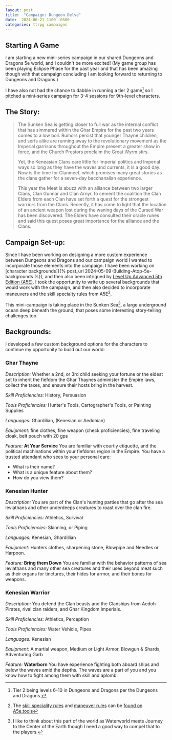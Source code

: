 ```yaml
---
layout: post
title:  "Campaign: Dungeon Delve"
date:  2024-06-21 1100 -0500
categories: ttrpg campaigns
---
```

## Starting A Game
I am starting a new mini-series campaign in our shared Dungeons and Dragons 5e world, and I couldn't be more excited! (My game group has been playing Eclipse Phase for the past year and that has been amazing though with that campaign concluding I am looking forward to returning to Dungeons and Dragons.) 

I have also not had the chance to dabble in running a tier 2 game[^1] so I pitched a mini-series campaign for 3-4 sessions for 9th-level characters. 

## The Story:
> The Sunken Sea is getting closer to full war as the internal conflict that has simmered within the Ghar Empire for the past two years comes to a low boil. Rumors persist that younger Thayne children, and serfs alike are running away to the revolutionary movement as the Imperial garrisons throughout the Empire present a greater show in force, and the Church Prestors proclaim the Great Wyrm stirs.
> 
> Yet, the Keneasian Clans care little for Imperial politics and Imperial ways so long as they have the waves and currents, it is a good day. Now is the time for Clanmeet, which promises many great stories as the clans gather for a seven-day bacchanalian experience.
> 
> This year the Meet is abuzz with an alliance between two larger Clans, Clan Gunnar and Clan Arnyr, to cement the coalition the Clan Elders from each Clan have set forth a quest for the strongest warriors from the Clans. Recently, it has come to light that the location of an ancient weapon lost during the waning days of the Cursed War has been discovered. The Elders have consulted their oracle runes and said this quest poses great importance for the alliance and the Clans.

## Campaign Set-up:
Since I have been working on designing a more custom experience between Dungeons and Dragons and our campaign world I wanted to incorporate those elements into the campaign. I have been working on [character backgrounds]({% post_url 2024-05-09-Building-Atop-5e-backgrounds %}), and then also been intrigued by [Level Up Advanced 5th Edition (A5E)](https://www.levelup5e.com).  I took the opportunity to write up several backgrounds that would work with the campaign, and then also decided to incorporate maneuvers and the skill specialty rules from A5E[^2].

This mini-campaign is taking place in the Sunken Sea[^3], a large underground ocean deep beneath the ground, that poses some interesting story-telling challenges too.

## Backgrounds:
I developed a few custom background options for the characters to continue my opportunity to build out our world:

### Ghar Thayne

_Description:_ Whether a 2nd, or 3rd child seeking your fortune or the eldest set to inherit the fiefdom the Ghar Thaynes administer the Empire laws, collect the taxes, and ensure their hosts bring in the harvest.

_Skill Proficiencies:_ History, Persuasion

_Tools Proficiencies:_ Hunter's Tools, Cartographer's Tools, or Painting Supplies

_Languages:_ Ghardilian, (Kenesian or Aedohian)

_Equipment:_ fine clothes, fine weapon (check proficiencies), fine traveling cloak, belt pouch with 20 gps

_Feature:_  **At Your Service**
You are familiar with courtly etiquette, and the political machinations within your fiefdoms region in the Empire. You have a trusted attendant who sees to your personal care:
- What is their name?
- What is a unique feature about them?
- How do you view them?


### Kenesian Hunter

_Description:_  You are part of the Clan's hunting parties that go after the sea leviathans and other underdeeps creatures to roast over the clan fire.

_Skill Proficiencies:_  Athletics, Survival

_Tools Proficiencies:_ Skinning, or Piping

_Languages:_  Kenesian, Ghardillian

_Equipment:_ Hunters clothes, sharpening stone, Blowpipe and Needles or Harpoon.

_Feature:_ **Bring them Down**
You are familiar with the behavior patterns of sea leviathans and many other sea creatures and their uses beyond meat such as their organs for tinctures, their hides for armor, and their bones for weapons.

### Kenesian Warrior

_Description:_ You defend the Clan beasts and the Clanships from Aedoh Pirates, rival clan raiders, and Ghar Kingdom Imperials.

_Skill Proficiencies:_ Athletics, Perception

_Tools Proficiencies:_ Water Vehicle, Pipes

_Languages:_ Kenesian

_Equipment:_ A martial weapon,  Medium or Light Armor, Blowgun & Shards, Adventuring Garb

_Feature:_  **Waterborn**
You have experience fighting both aboard ships and below the waves amid the depths. The waves are a part of you and you know how to fight among them with skill and aplomb.



[^1]: Tier 2 being levels 6-10 in Dungeons and Dragons per the Dungeons and Dragons. 

[^2]: The [skill speciality rules](https://a5e.tools/rules/skills) and [maneuver rules](https://a5e.tools/rules/combat-maneuvers) can be [found on A5e.tools](https://a5e.tools)

[^3]: I like to think about this part of the world as Waterworld meets Journey to the Center of the Earth though I need a good way to compel that to the players. 